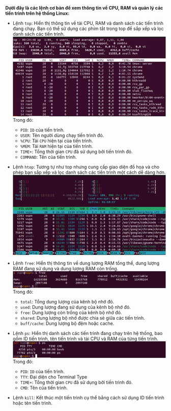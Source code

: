 **Dưới đây là các lệnh cơ bản để xem thông tin về CPU, RAM và quản lý các tiến trình trên hệ thống Linux:**

- Lệnh `top`: Hiển thị thông tin về tải CPU, RAM và danh sách các tiến trình đang chạy. Bạn có thể sử dụng các phím tắt trong top để sắp xếp và lọc danh sách các tiến trình.       
![Alt](https://github.com/sys6101/vupncloud/raw/main/Picture/Linux/top.png)     
Trong đó:   
  - `PID`: `ID` của tiến trình.
  - `USER`: Tên người dùng chạy tiến trình đó.
  - `%CPU`: Tải `CPU` hiện tại của tiến trình.
  - `%MEM`: Tải `RAM` hiện tại của tiến trình.
  - `TIME+`: Tổng thời gian `CPU` đã sử dụng bởi tiến trình đó.
  - `COMMAND`: Tên của tiến trình.
- Lệnh `htop`: Tương tự như top nhưng cung cấp giao diện đồ họa và cho phép bạn sắp xếp và lọc danh sách các tiến trình một cách dễ dàng hơn.       
![Alt](https://github.com/sys6101/vupncloud/raw/main/Picture/Linux/htop.png)

- Lệnh `free`: Hiển thị thông tin về dung lượng RAM tổng thể, dung lượng RAM đang sử dụng và dung lượng RAM còn trống.      
![Alt](https://github.com/sys6101/vupncloud/raw/main/Picture/Linux/free.png)    
Trong đó:       
  - `total`: Tổng dung lượng của kênh bộ nhớ đó.
  - `used`: Dung lượng đang sử dụng của kênh bộ nhớ đó.
  - `free`: Dung lượng còn trống của kênh bộ nhớ đó.
  - `shared`: Dung lượng bộ nhớ được chia sẻ giữa các tiến trình.
  - `buff/cache`: Dung lượng bộ đệm hoặc cache.

- Lệnh `ps`: Hiển thị danh sách các tiến trình đang chạy trên hệ thống, bao gồm ID tiến trình, tên tiến trình và tải CPU và RAM của từng tiến trình.        
![Alt](https://github.com/sys6101/vupncloud/raw/main/Picture/Linux/ps.png)  
Trong đó:   
  - `PID`: `ID` của tiến trình.
  - `TTY`: Đại diện cho Terminal Type
  - `TIME+`: Tổng thời gian `CPU` đã sử dụng bởi tiến trình đó.
  - `CMD`: Tên của tiến trình.

- Lệnh `kill`: Kết thúc một tiến trình cụ thể bằng cách sử dụng ID tiến trình hoặc tên tiến trình.